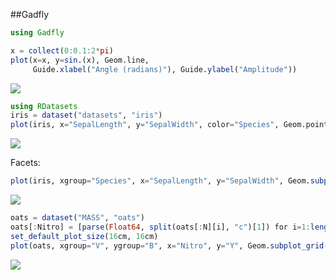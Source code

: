 ##Gadfly

````julia
using Gadfly

x = collect(0:0.1:2*pi)
plot(x=x, y=sin.(x), Geom.line,
     Guide.xlabel("Angle (radians)"), Guide.ylabel("Amplitude"))
````


![](figures/gadfly_1_1.png)

````julia
using RDatasets
iris = dataset("datasets", "iris")
plot(iris, x="SepalLength", y="SepalWidth", color="Species", Geom.point)
````


![](figures/gadfly_2_1.png)



Facets:

````julia
plot(iris, xgroup="Species", x="SepalLength", y="SepalWidth", Geom.subplot_grid(Geom.point))
````


![](figures/gadfly_3_1.png)

````julia
oats = dataset("MASS", "oats")
oats[:Nitro] = [parse(Float64, split(oats[:N][i], "c")[1]) for i=1:length(oats[:N])]
set_default_plot_size(16cm, 16cm)
plot(oats, xgroup="V", ygroup="B", x="Nitro", y="Y", Geom.subplot_grid(Geom.point, Geom.line), Guide.xlabel("Nitro by Variety"), Guide.ylabel("Yeld By Block"))
````


![](figures/gadfly_4_1.png)
